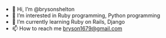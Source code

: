 - 👋 Hi, I’m @brysonshelton
- 👀 I’m interested in Ruby programming, Python programming
- 🌱 I’m currently learning Ruby on Rails, Django
- 📫 How to reach me bryson1679@gmail.com

<!---
brysonshelton/brysonshelton is a ✨ special ✨ repository because its `README.md` (this file) appears on your GitHub profile.
You can click the Preview link to take a look at your changes.
--->
